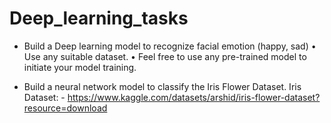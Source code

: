 # Deep_learning_tasks



* Build a Deep learning model to recognize facial emotion (happy, sad) 
    •	Use any suitable dataset.
    •	Feel free to use any pre-trained model to initiate your model training.
    
* Build a neural network model to classify the Iris Flower Dataset. 
    Iris Dataset: - https://www.kaggle.com/datasets/arshid/iris-flower-dataset?resource=download
